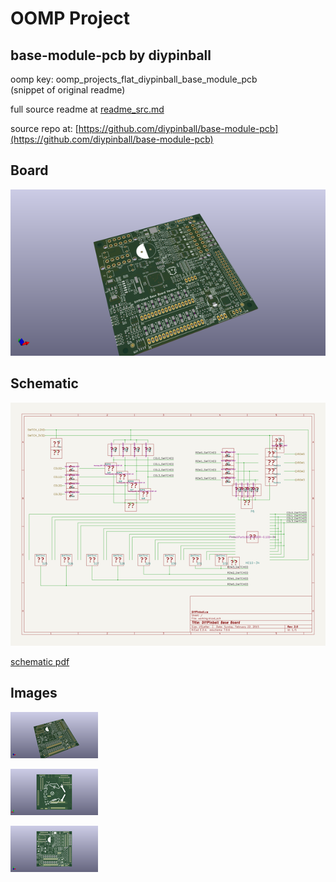 # OOMP Project  
## base-module-pcb  by diypinball  
  
oomp key: oomp_projects_flat_diypinball_base_module_pcb  
(snippet of original readme)  
  
  
  full source readme at [readme_src.md](readme_src.md)  
  
source repo at: [https://github.com/diypinball/base-module-pcb](https://github.com/diypinball/base-module-pcb)  
## Board  
  
[![working_3d.png](working_3d_600.png)](working_3d.png)  
## Schematic  
  
[![working_schematic.png](working_schematic_600.png)](working_schematic.png)  
  
[schematic pdf](working_schematic.pdf)  
## Images  
  
[![working_3d.png](working_3d_140.png)](working_3d.png)  
  
[![working_3d_back.png](working_3d_back_140.png)](working_3d_back.png)  
  
[![working_3d_front.png](working_3d_front_140.png)](working_3d_front.png)  
